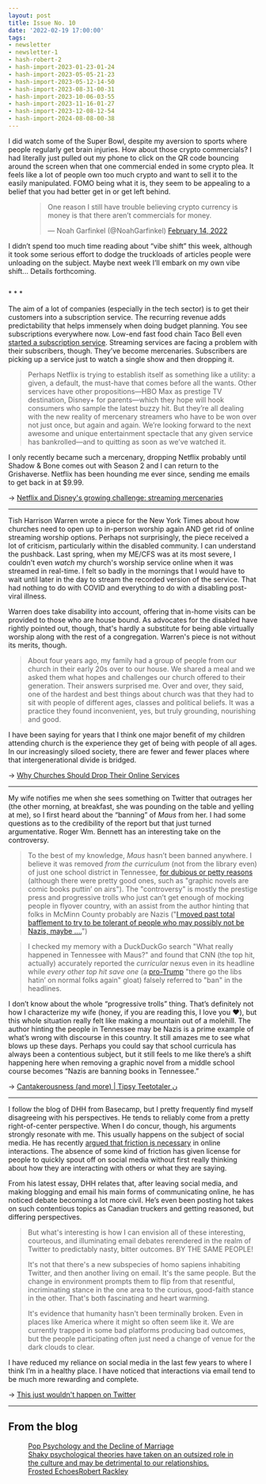 ```yaml
---
layout: post
title: Issue No. 10
date: '2022-02-19 17:00:00'
tags:
- newsletter
- newsletter-1
- hash-robert-2
- hash-import-2023-01-23-01-24
- hash-import-2023-05-05-21-23
- hash-import-2023-05-12-14-50
- hash-import-2023-08-31-00-31
- hash-import-2023-10-06-03-55
- hash-import-2023-11-16-01-27
- hash-import-2023-12-08-12-54
- hash-import-2024-08-08-00-38
---
```


I did watch some of the Super Bowl, despite my aversion to sports where people regularly get brain injuries. How about those crypto commercials? I had literally just pulled out my phone to click on the QR code bouncing around the screen when that one commercial ended in some crypto plea. It feels like a lot of people own too much crypto and want to sell it to the easily manipulated. FOMO being what it is, they seem to be appealing to a belief that you had better get in or get left behind.

<figure class="kg-card kg-embed-card"><blockquote class="twitter-tweet">
<p lang="en" dir="ltr">One reason I still have trouble believing crypto currency is money is that there aren’t commercials for money.</p>— Noah Garfinkel (@NoahGarfinkel) <a href="https://twitter.com/NoahGarfinkel/status/1493044107790348288?ref_src=twsrc%5Etfw">February 14, 2022</a>
</blockquote>
<script async src="https://platform.twitter.com/widgets.js" charset="utf-8"></script>
</figure>

I didn’t spend too much time reading about “vibe shift” this week, although it took some serious effort to dodge the truckloads of articles people were unloading on the subject. Maybe next week I’ll embark on my own vibe shift... Details forthcoming.

<figure class="kg-card kg-image-card"><img src=" __GHOST_URL__ /content/images/2022/02/IMG_0366.jpeg" class="kg-image" alt loading="lazy"></figure>
* * *

The aim of a lot of companies (especially in the tech sector) is to get their customers into a subscription service. The recurring revenue adds predictability that helps immensely when doing budget planning. You see subscriptions everywhere now. Low-end fast food chain Taco Bell even [started a subscription service](https://www.theatlantic.com/technology/archive/2021/09/taco-bell-subscription-netflix-for-tacos/620109/). Streaming services are facing a problem with their subscribers, though. They’ve become mercenaries. Subscribers are picking up a service just to watch a single show and then dropping it.

> Perhaps Netflix is trying to establish itself as something like a utility: a given, a default, the must-have that comes before all the wants. Other services have other propositions—HBO Max as prestige TV destination, Disney+ for parents—which they hope will hook consumers who sample the latest buzzy hit. But they’re all dealing with the new reality of mercenary streamers who have to be won over not just once, but again and again. We’re looking forward to the next awesome and unique entertainment spectacle that any given service has bankrolled—and to quitting as soon as we’ve watched it.

I only recently became such a mercenary, dropping Netflix probably until Shadow & Bone comes out with Season 2 and I can return to the Grishaverse. Netflix has been hounding me ever since, sending me emails to get back in at $9.99.

→ [Netflix and Disney's growing challenge: streaming mercenaries](https://www.fastcompany.com/90718760/streaming-mercenaries-netflix-disney-apple-amazon?partner=rss&utm_source=twitter.com&utm_medium=social&utm_campaign=rss+fastcompany&utm_content=rss)

* * *

Tish Harrison Warren wrote a piece for the New York Times about how churches need to open up to in-person worship again AND get rid of online streaming worship options. Perhaps not surprisingly, the piece received a lot of criticism, particularly within the disabled community. I can understand the pushback. Last spring, when my ME/CFS was at its most severe, I couldn't even _watch_ my church's worship service online when it was streamed in real-time. I felt so badly in the mornings that I would have to wait until later in the day to stream the recorded version of the service. That had nothing to do with COVID and everything to do with a disabling post-viral illness.

Warren does take disability into account, offering that in-home visits can be provided to those who are house bound. As advocates for the disabled have rightly pointed out, though, that's hardly a substitute for being able virtually worship along with the rest of a congregation. Warren's piece is not without its merits, though.

> About four years ago, my family had a group of people from our church in their early 20s over to our house. We shared a meal and we asked them what hopes and challenges our church offered to their generation. Their answers surprised me. Over and over, they said, one of the hardest and best things about church was that they had to sit with people of different ages, classes and political beliefs. It was a practice they found inconvenient, yes, but truly grounding, nourishing and good.

I have been saying for years that I think one major benefit of my children attending church is the experience they get of being with people of all ages. In our increasingly siloed society, there are fewer and fewer places where that intergenerational divide is bridged.

→ [Why Churches Should Drop Their Online Services](https://www.nytimes.com/2022/01/30/opinion/church-online-services-covid.html)

* * *

My wife notifies me when she sees something on Twitter that outrages her (the other morning, at breakfast, she was pounding on the table and yelling at me), so I first heard about the “banning” of _Maus_ from her. I had some questions as to the credibility of the report but that just turned argumentative. Roger Wm. Bennett has an interesting take on the controversy.

> To the best of my knowledge, _Maus_ hasn’t been banned anywhere. I believe it was removed _from the curriculum_ (not from the library even) of just one school district in Tennessee, [for dubious or petty reasons](https://www.cnn.com/2022/01/27/us/tennessee-school-board-removes-maus/index.html) (although there were pretty good ones, such as "graphic novels are comic books puttin’ on airs"). The "controversy" is mostly the prestige press and progressive trolls who just can’t get enough of mocking people in flyover country, with an assist from the author hinting that folks in McMinn County probably are Nazis ("[I moved past total bafflement to try to be tolerant of people who may possibly not be Nazis, maybe ….](https://www.cnn.com/2022/01/27/us/tennessee-school-board-removes-maus/index.html)")

> I checked my memory with a DuckDuckGo search "What really happened in Tennessee with Maus?" and found that CNN (the top hit, actually) accurately reported the _curricular_ nexus even in its headline while _every other top hit save one_ (a [pro-Trump](https://welovetrump.com/2022/01/27/fact-check-tennessee-school-district-mcminn-did-not-ban-holocaust-book-maus/) "there go the libs hatin’ on normal folks again" gloat) falsely referred to "ban" in the headlines.

I don’t know about the whole “progressive trolls” thing. That’s definitely not how I characterize my wife (honey, if you are reading this, I love you ❤️), but this whole situation really felt like making a mountain out of a molehill. The author hinting the people in Tennessee may be Nazis is a prime example of what’s wrong with discourse in this country. It still amazes me to see what blows up these days. Perhaps you could say that school curricula has always been a contentious subject, but it still feels to me like there’s a shift happening here when removing a graphic novel from a middle school course becomes “Nazis are banning books in Tennessee.”

→ [Cantakerousness (and more) | Tipsy Teetotaler ن](https://intellectualoid.com/2022/02/17/cantakerousness-and-more/)

* * *

I follow the blog of DHH from Basecamp, but I pretty frequently find myself disagreeing with his perspectives. He tends to reliably come from a pretty right-of-center perspective. When I do concur, though, his arguments strongly resonate with me. This usually happens on the subject of social media. He has recently [argued that friction is necessary](https://world.hey.com/dhh/we-can-t-thrive-without-friction-6cb38fd3) in online interactions. The absence of some kind of friction has given license for people to quickly spout off on social media without first really thinking about how they are interacting with others or what they are saying.

From his latest essay, DHH relates that, after leaving social media, and making blogging and email his main forms of communicating online, he has noticed debate becoming a lot more civil. He’s even been posting hot takes on such contentious topics as Canadian truckers and getting reasoned, but differing perspectives.

> But what's interesting is how I can envision all of these interesting, courteous, and illuminating email debates rerendered in the realm of Twitter to predictably nasty, bitter outcomes. BY THE SAME PEOPLE!  
>   
> It's not that there's a new subspecies of homo sapiens inhabiting Twitter, and then another living on email. It's the same people. But the change in environment prompts them to flip from that resentful, incriminating stance in the one area to the curious, good-faith stance in the other. That's both fascinating and heart warming.  
>   
> It's evidence that humanity hasn't been terminally broken. Even in places like America where it might so often seem like it. We are currently trapped in some bad platforms producing bad outcomes, but the people participating often just need a change of venue for the dark clouds to clear.

I have reduced my reliance on social media in the last few years to where I think I’m in a healthy place. I have noticed that interactions via email tend to be much more rewarding and complete.

→ [This just wouldn't happen on Twitter](https://world.hey.com/dhh/this-just-wouldn-t-happen-on-twitter-b32dbd06)

* * *

## From the blog
<figure class="kg-card kg-bookmark-card"><a class="kg-bookmark-container" href=" __GHOST_URL__ /pop-psychology-and-the-decline-of-marriage/"><div class="kg-bookmark-content">
<div class="kg-bookmark-title">Pop Psychology and the Decline of Marriage</div>
<div class="kg-bookmark-description">Shaky psychological theories have taken on an outsized role in the culture and may be detrimental to our relationships.</div>
<div class="kg-bookmark-metadata">
<img class="kg-bookmark-icon" src=" __GHOST_URL__ /favicon.png" alt=""><span class="kg-bookmark-author">Frosted Echoes</span><span class="kg-bookmark-publisher">Robert Rackley</span>
</div>
</div>
<div class="kg-bookmark-thumbnail"><img src=" __GHOST_URL__ /content/images/2022/02/maslow-needs-3-.jpg..webp" alt=""></div></a></figure>
